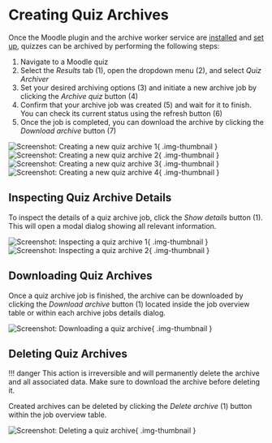 # Creating Quiz Archives

Once the Moodle plugin and the archive worker service are [installed](/installation)
and [set up](/configuration), quizzes can be archived by performing the following steps:

1. Navigate to a Moodle quiz
2. Select the _Results_ tab (1), open the dropdown menu (2), and select _Quiz Archiver_        
3. Set your desired archiving options (3) and initiate a new archive job by
   clicking the _Archive quiz_ button (4)
4. Confirm that your archive job was created (5) and wait for it to finish. You
   can check its current status using the refresh button (6)
5. Once the job is completed, you can download the archive by clicking the
   _Download archive_ button (7)

![Screenshot: Creating a new quiz archive 1](/assets/configuration/configuration_quiz_archive_creation_1.png){ .img-thumbnail }
![Screenshot: Creating a new quiz archive 2](/assets/configuration/configuration_quiz_archive_creation_2.png){ .img-thumbnail }
![Screenshot: Creating a new quiz archive 3](/assets/configuration/configuration_quiz_archive_creation_3.png){ .img-thumbnail }
![Screenshot: Creating a new quiz archive 4](/assets/configuration/configuration_quiz_archive_creation_4.png){ .img-thumbnail }


## Inspecting Quiz Archive Details

To inspect the details of a quiz archive job, click the _Show details_ button (1).
This will open a modal dialog showing all relevant information.

![Screenshot: Inspecting a quiz archive 1](/assets/configuration/configuration_quiz_archive_inspection_1.png){ .img-thumbnail }<br>
![Screenshot: Inspecting a quiz archive 2](/assets/configuration/configuration_quiz_archive_inspection_2.png){ .img-thumbnail }


## Downloading Quiz Archives

Once a quiz archive job is finished, the archive can be downloaded by clicking
the _Download archive_ button (1) located inside the job overview table or within
each archive jobs details dialog.

![Screenshot: Downloading a quiz archive](/assets/configuration/configuration_quiz_archive_download_1.png){ .img-thumbnail }


## Deleting Quiz Archives

!!! danger
    This action is irreversible and will permanently delete the archive and all
    associated data. Make sure to download the archive before deleting it.

Created archives can be deleted by clicking the _Delete archive_ (1) button
within the job overview table.

![Screenshot: Deleting a quiz archive](/assets/configuration/configuration_quiz_archive_delete_1.png){ .img-thumbnail }

